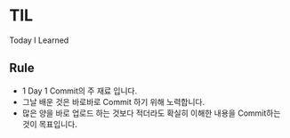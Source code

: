 # TIL
Today I Learned

## Rule
- 1 Day 1 Commit의 주 재료 입니다.
- 그날 배운 것은 바로바로 Commit 하기 위해 노력합니다. 
- 많은 양을 바로 업로드 하는 것보다 적더라도 확실히 이해한 내용을 Commit하는 것이 목표입니다.